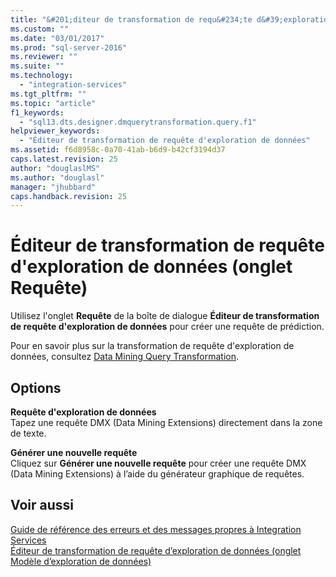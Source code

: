 ```yaml
---
title: "&#201;diteur de transformation de requ&#234;te d&#39;exploration de donn&#233;es (onglet Requ&#234;te) | Microsoft Docs"
ms.custom: ""
ms.date: "03/01/2017"
ms.prod: "sql-server-2016"
ms.reviewer: ""
ms.suite: ""
ms.technology: 
  - "integration-services"
ms.tgt_pltfrm: ""
ms.topic: "article"
f1_keywords: 
  - "sql13.dts.designer.dmquerytransformation.query.f1"
helpviewer_keywords: 
  - "Éditeur de transformation de requête d'exploration de données"
ms.assetid: f6d8958c-0a70-41ab-b6d9-b42cf3194d37
caps.latest.revision: 25
author: "douglaslMS"
ms.author: "douglasl"
manager: "jhubbard"
caps.handback.revision: 25
---
```

# &#201;diteur de transformation de requ&#234;te d&#39;exploration de donn&#233;es (onglet Requ&#234;te)
  Utilisez l'onglet **Requête** de la boîte de dialogue **Éditeur de transformation de requête d'exploration de données** pour créer une requête de prédiction.  
  
 Pour en savoir plus sur la transformation de requête d'exploration de données, consultez [Data Mining Query Transformation](../../../integration-services/data-flow/transformations/data-mining-query-transformation.md).  
  
## Options  
 **Requête d'exploration de données**  
 Tapez une requête DMX (Data Mining Extensions) directement dans la zone de texte.  
  
 **Générer une nouvelle requête**  
 Cliquez sur **Générer une nouvelle requête** pour créer une requête DMX (Data Mining Extensions) à l’aide du générateur graphique de requêtes.  
  
## Voir aussi  
 [Guide de référence des erreurs et des messages propres à Integration Services](../../../integration-services/integration-services-error-and-message-reference.md)   
 [Éditeur de transformation de requête d’exploration de données &#40;onglet Modèle d’exploration de données&#41;](../../../integration-services/data-flow/transformations/data-mining-query-transformation-editor-mining-model-tab.md)  
  
  